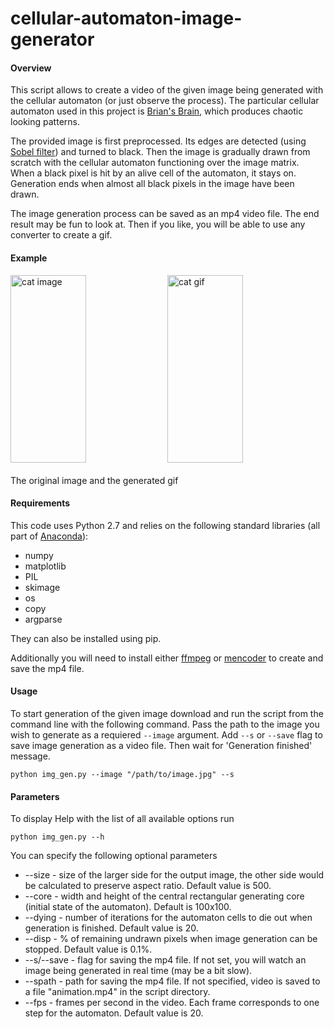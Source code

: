 # cellular-automaton-image-generator

#### Overview
This script allows to create a video of the given image being generated with the cellular automaton (or just observe the process). The particular cellular automaton used in this project is [Brian's Brain](https://en.wikipedia.org/wiki/Brian's_Brain), which produces chaotic looking patterns.

The provided image is first preprocessed. Its edges are detected (using [Sobel filter](https://en.wikipedia.org/wiki/Sobel_operator)) and turned to black. Then the image is gradually drawn from scratch with the cellular automaton functioning over the image matrix. When a black pixel is hit by an alive cell of the automaton, it stays on. Generation ends when almost all black pixels in the image have been drawn.

The image generation process can be saved as an mp4 video file. The end result may be fun to look at. Then if you like, you will be able to use any converter to create a gif.

#### Example

<img src="https://www.dropbox.com/s/oz9ghebw2mlo1fe/git_cat.jpg?dl=0" width=49% height=300 alt="cat image"> <img src="https://www.dropbox.com/s/4bc7e6j0p3w7wx7/git_cat.gif?dl=0" width=49% height=300 alt="cat gif">
<br><br> The original image and the generated gif<br>

#### Requirements
This code uses Python 2.7 and relies on the following standard libraries (all part of [Anaconda](https://www.continuum.io/downloads)):
- numpy
- matplotlib
- PIL
- skimage
- os
- copy
- argparse

They can also be installed using pip.

Additionally you will need to install either [ffmpeg](https://ffmpeg.org/) or [mencoder](http://www.mplayerhq.hu/design7/dload.html) to create and save the mp4 file.

#### Usage

To start generation of the given image download and run the script from the command line with the following command. Pass the path to the image you wish to generate as a requiered `--image` argument. Add `--s` or `--save` flag to save image generation as a video file. Then wait for 'Generation finished' message.

```
python img_gen.py --image "/path/to/image.jpg" --s
```

#### Parameters

To display Help with the list of all available options run

```
python img_gen.py --h
```

You can specify the following optional parameters

- --size - size of the larger side for the output image, the other side would be calculated to preserve aspect ratio. Default value is 500.
- --core - width and height of the central rectangular generating core (initial state of the automaton). Default is 100x100.
- --dying - number of iterations for the automaton cells to die out when generation is finished. Default value is 20.
- --disp - % of remaining undrawn pixels when image generation can be stopped. Default value is 0.1%.
- --s/--save - flag for saving the mp4 file. If not set, you will watch an image being generated in real time (may be a bit slow).
- --spath - path for saving the mp4 file. If not specified, video is saved to a file "animation.mp4" in the script directory.
- --fps - frames per second in the video. Each frame corresponds to one step for the automaton. Default value is 20.

